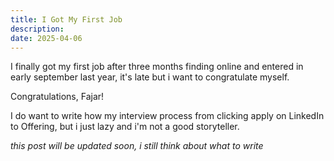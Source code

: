 ```yaml
---
title: I Got My First Job
description: 
date: 2025-04-06
---
```


I finally got my first job after three months finding online and entered in early september last year, it's late but i want to congratulate myself.

Congratulations, Fajar!

I do want to write how my interview process from clicking apply on LinkedIn to Offering, but i just lazy and i'm not a good storyteller.

_this post will be updated soon, i still think about what to write_